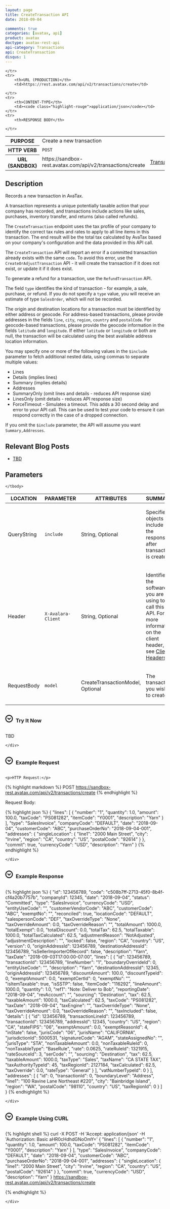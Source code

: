 ```yaml
---
layout: page
title: CreateTransaction API
date: 2018-09-04

comments: true
categories: [avatax, api]
product: avatax
doctype: avatax-rest-api
api-category: Transactions
api: CreateTransaction
disqus: 1
---
```


<table class="styled-table">
    <tr>
        <th>PURPOSE</th>
        <td>Create a new transaction</td>
    </tr>
    <tr>
        <th>HTTP VERB</th>
        <td><code class="highlight-rouge">POST</code></td>
    </tr>
    <tr>
        <th>URL (SANDBOX)</th>
        <td>https://sandbox-rest.avatax.com/api/v2/transactions/create</td>

    </tr>
    <tr>
        <th>URL (PRODUCTION)</th>
        <td>https://rest.avatax.com/api/v2/transactions/create</td>

    </tr>
    <tr>
        <th>CONTENT-TYPE</th>
        <td><code class="highlight-rouge">application/json</code></td>
    </tr>
    <tr>
        <th>RESPONSE BODY</th>
<td><a href="https://developer.avalara.com/api-reference/avatax/rest/v2/models/TransactionModel">TransactionModel</a></td>

    </tr>
</table>

## Description

<p>Records a new transaction in AvaTax.</p>
<p>A transaction represents a unique potentially taxable action that your company has recorded, and transactions include actions like
sales, purchases, inventory transfer, and returns (also called refunds).</p>
<p>The <code>CreateTransaction</code> endpoint uses the tax profile of your company to identify the correct tax rules
and rates to apply to all line items in this transaction.  The end result will be the total tax calculated by AvaTax based on your
company's configuration and the data provided in this API call.</p>
<p>The <code>CreateTransaction</code> API will report an error if a committed transaction already exists with the same <code>code</code>.  To
avoid this error, use the <code>CreateOrAdjustTransaction</code> API - it will create the transaction if it does not exist, or
update it if it does exist.</p>
<p>To generate a refund for a transaction, use the <code>RefundTransaction</code> API.</p>
<p>The field <code>type</code> identifies the kind of transaction - for example, a sale, purchase, or refund.  If you do not specify
a <code>type</code> value, you will receive an estimate of type <code>SalesOrder</code>, which will not be recorded.</p>
<p>The origin and destination locations for a transaction must be identified by either address or geocode.  For address-based transactions, please
provide addresses in the fields <code>line</code>, <code>city</code>, <code>region</code>, <code>country</code> and <code>postalCode</code>.  For geocode-based transactions, please provide the geocode
information in the fields <code>latitude</code> and <code>longitude</code>.  If either <code>latitude</code> or <code>longitude</code> or both are null, the transaction will be calculated
using the best available address location information.</p>
<p>You may specify one or more of the following values in the <code>$include</code> parameter to fetch additional nested data, using commas to separate multiple values:</p>
<ul class="normal">
<li>Lines</li>
<li>Details (implies lines)</li>
<li>Summary (implies details)</li>
<li>Addresses</li>
<li>SummaryOnly (omit lines and details - reduces API response size)</li>
<li>LinesOnly (omit details - reduces API response size)</li>
<li>ForceTimeout - Simulates a timeout.  This adds a 30 second delay and error to your API call.  This can be used to test your code to ensure it can respond correctly in the case of a dropped connection.</li>
</ul>
<p>If you omit the <code>$include</code> parameter, the API will assume you want <code>Summary,Addresses</code>.</p>



## Relevant Blog Posts

<ul class="normal">
<li><a href="TBD">TBD</a></li>

</ul>

## Parameters

<table class="styled-table">
    <thead>
        <tr>
            <th>LOCATION</th>
            <th>PARAMETER</th>
            <th>ATTRIBUTES</th>
            <th>SUMMARY</th>
        </tr>
    </thead>
    <tbody>
<tr>
<td>QueryString</td>
<td><code class="highlight-rouge">include</code></td>
<td>String, Optional</td>
<td><p>Specifies objects to include in the response after transaction is created</p>
</td>
</tr>
<tr>
<td>Header</td>
<td><code class="highlight-rouge">X-Avalara-Client</code></td>
<td>String, Optional</td>
<td><p>Identifies the software you are using to call this API.  For more information on the client header, see <a href="https://developer.avalara.com/avatax/client-headers/">Client Headers</a> .</p>
</td>
</tr>
<tr>
<td>RequestBody</td>
<td><code class="highlight-rouge">model</code></td>
<td>CreateTransactionModel, Optional</td>
<td><p>The transaction you wish to create</p>
</td>
</tr>

    </tbody>
</table>


<div>
    <div class="try-it-now-header" data-target="#try-it-now" data-toggle="collapse" OnClick="$('#try-it-now-icon').toggleClass('rotate');">
        <div class="documentation-expand-icon rotate" id="try-it-now-icon" style="display: inline-block; margin-right: 5px;">
            <svg id="Layer_1" version="1.1" viewBox="0 0 512 512" width="24px" x="0px" xml:space="preserve" y="0px" style="display: block; margin: auto;"><g transform="rotate(0 256 256)"><g><path d="M254.8,5.9c-139,0-252,113.1-252,252s113.1,252,252,252s252-113.1,252-252S393.8,5.9,254.8,5.9z M254.8,454 c-108.1,0-196-88-196-196s87.9-196,196-196s196,88,196,196S362.9,454,254.8,454z"></path><polygon points="254.8,269.4 172.5,187.1 132.9,226.7 254.8,348.6 376.8,226.7 337.2,187.1"></polygon></g></g></svg>
        </div>
        <h3 class="clickable" style="display: inline-block;">Try It Now</h3>
    </div>
    <div class="collapse" id="try-it-now">

TBD

    </div>
</div>

<div>
    <div class="try-it-now-header" data-target="#example-request" data-toggle="collapse" OnClick="$('#example-request-icon').toggleClass('rotate');">
        <div class="documentation-expand-icon rotate" id="example-request-icon" style="display: inline-block; margin-right: 5px;">
            <svg id="Layer_1" version="1.1" viewBox="0 0 512 512" width="24px" x="0px" xml:space="preserve" y="0px" style="display: block; margin: auto;"><g transform="rotate(0 256 256)"><g><path d="M254.8,5.9c-139,0-252,113.1-252,252s113.1,252,252,252s252-113.1,252-252S393.8,5.9,254.8,5.9z M254.8,454 c-108.1,0-196-88-196-196s87.9-196,196-196s196,88,196,196S362.9,454,254.8,454z"></path><polygon points="254.8,269.4 172.5,187.1 132.9,226.7 254.8,348.6 376.8,226.7 337.2,187.1"></polygon></g></g></svg>
        </div>
        <h3 class="clickable" style="display: inline-block;">Example Request</h3>
    </div>
    <div class="collapse" id="example-request">

    <p>HTTP Request:</p>
    
{% highlight markdown %}
POST https://sandbox-rest.avatax.com/api/v2/transactions/create
{% endhighlight %}
<p>Request Body:</p>
{% highlight json %}
{
  "lines": [
    {
      "number": "1",
      "quantity": 1.0,
      "amount": 100.0,
      "taxCode": "PS081282",
      "itemCode": "Y0001",
      "description": "Yarn"
    }
  ],
  "type": "SalesInvoice",
  "companyCode": "DEFAULT",
  "date": "2018-09-04",
  "customerCode": "ABC",
  "purchaseOrderNo": "2018-09-04-001",
  "addresses": {
    "singleLocation": {
      "line1": "2000 Main Street",
      "city": "Irvine",
      "region": "CA",
      "country": "US",
      "postalCode": "92614"
    }
  },
  "commit": true,
  "currencyCode": "USD",
  "description": "Yarn"
}
{% endhighlight %}


    </div>
</div>

<div>
    <div class="try-it-now-header" data-target="#example-response" data-toggle="collapse" OnClick="$('#example-response-icon').toggleClass('rotate');">
        <div class="documentation-expand-icon rotate" id="example-response-icon" style="display: inline-block; margin-right: 5px;">
            <svg id="Layer_1" version="1.1" viewBox="0 0 512 512" width="24px" x="0px" xml:space="preserve" y="0px" style="display: block; margin: auto;"><g transform="rotate(0 256 256)"><g><path d="M254.8,5.9c-139,0-252,113.1-252,252s113.1,252,252,252s252-113.1,252-252S393.8,5.9,254.8,5.9z M254.8,454 c-108.1,0-196-88-196-196s87.9-196,196-196s196,88,196,196S362.9,454,254.8,454z"></path><polygon points="254.8,269.4 172.5,187.1 132.9,226.7 254.8,348.6 376.8,226.7 337.2,187.1"></polygon></g></g></svg>
        </div>
        <h3 class="clickable" style="display: inline-block;">Example Response</h3>
    </div>
    <div class="collapse" id="example-response">

{% highlight json %}
{
  "id": 123456789,
  "code": "c508b7ff-2713-45f0-8b4f-cf4a20b7757b",
  "companyId": 12345,
  "date": "2018-09-04",
  "status": "Committed",
  "type": "SalesInvoice",
  "currencyCode": "USD",
  "entityUseCode": "",
  "customerVendorCode": "ABC",
  "customerCode": "ABC",
  "exemptNo": "",
  "reconciled": true,
  "locationCode": "DEFAULT",
  "salespersonCode": "DEF",
  "taxOverrideType": "None",
  "taxOverrideAmount": 0.0,
  "taxOverrideReason": "",
  "totalAmount": 1000.0,
  "totalExempt": 0.0,
  "totalDiscount": 0.0,
  "totalTax": 62.5,
  "totalTaxable": 1000.0,
  "totalTaxCalculated": 62.5,
  "adjustmentReason": "NotAdjusted",
  "adjustmentDescription": "",
  "locked": false,
  "region": "CA",
  "country": "US",
  "version": 0,
  "originAddressId": 123456789,
  "destinationAddressId": 123456789,
  "isSellerImporterOfRecord": false,
  "description": "Yarn",
  "taxDate": "2018-09-03T17:00:00-07:00",
  "lines": [
    {
      "id": 123456789,
      "transactionId": 123456789,
      "lineNumber": "1",
      "boundaryOverrideId": 0,
      "entityUseCode": "",
      "description": "Yarn",
      "destinationAddressId": 12345,
      "originAddressId": 123456789,
      "discountAmount": 100.0,
      "discountTypeId": 0,
      "exemptAmount": 0.0,
      "exemptCertId": 0,
      "exemptNo": "",
      "isItemTaxable": true,
      "isSSTP": false,
      "itemCode": "116292",
      "lineAmount": 1000.0,
      "quantity": 1.0,
      "ref1": "Note: Deliver to Bob",
      "reportingDate": "2018-09-04",
      "revAccount": "",
      "sourcing": "Destination",
      "tax": 62.5,
      "taxableAmount": 1000.0,
      "taxCalculated": 62.5,
      "taxCode": "PS081282",
      "taxDate": "2018-09-04",
      "taxEngine": "",
      "taxOverrideType": "None",
      "taxOverrideAmount": 0.0,
      "taxOverrideReason": "",
      "taxIncluded": false,
      "details": [
        {
          "id": 123456789,
          "transactionLineId": 123456789,
          "transactionId": 123456789,
          "addressId": 12345,
          "country": "US",
          "region": "CA",
          "stateFIPS": "06",
          "exemptAmount": 0.0,
          "exemptReasonId": 4,
          "inState": false,
          "jurisCode": "06",
          "jurisName": "CALIFORNIA",
          "jurisdictionId": 5000531,
          "signatureCode": "AGAM",
          "stateAssignedNo": "",
          "jurisType": "STA",
          "nonTaxableAmount": 0.0,
          "nonTaxableRuleId": 0,
          "nonTaxableType": "BaseRule",
          "rate": 0.0625,
          "rateRuleId": 1321915,
          "rateSourceId": 3,
          "serCode": "",
          "sourcing": "Destination",
          "tax": 62.5,
          "taxableAmount": 1000.0,
          "taxType": "Sales",
          "taxName": "CA STATE TAX",
          "taxAuthorityTypeId": 45,
          "taxRegionId": 2127184,
          "taxCalculated": 62.5,
          "taxOverride": 0.0,
          "rateType": "General"
        }
      ],
      "vatNumberTypeId": 0
    }
  ],
  "addresses": [
    {
      "id": 0,
      "transactionId": 0,
      "boundaryLevel": "Address",
      "line1": "100 Ravine Lane Northeast #220",
      "city": "Bainbridge Island",
      "region": "WA",
      "postalCode": "98110",
      "country": "US",
      "taxRegionId": 0
    }
  ]
}
{% endhighlight %}

    </div>
</div>

<div>
    <div class="try-it-now-header" data-target="#curl-example" data-toggle="collapse" OnClick="$('#curl-example-icon').toggleClass('rotate');">
        <div class="documentation-expand-icon rotate" id="curl-example-icon" style="display: inline-block; margin-right: 5px;">
            <svg id="Layer_1" version="1.1" viewBox="0 0 512 512" width="24px" x="0px" xml:space="preserve" y="0px" style="display: block; margin: auto;"><g transform="rotate(0 256 256)"><g><path d="M254.8,5.9c-139,0-252,113.1-252,252s113.1,252,252,252s252-113.1,252-252S393.8,5.9,254.8,5.9z M254.8,454 c-108.1,0-196-88-196-196s87.9-196,196-196s196,88,196,196S362.9,454,254.8,454z"></path><polygon points="254.8,269.4 172.5,187.1 132.9,226.7 254.8,348.6 376.8,226.7 337.2,187.1"></polygon></g></g></svg>
        </div>
        <h3 class="clickable" style="display: inline-block;">Example Using CURL</h3>
    </div>
    <div class="collapse" id="curl-example">

{% highlight shell %}
curl
    -X POST
    -H 'Accept: application/json'
    -H 'Authorization: Basic aHR0cHdhdGNoOmY='
{
  "lines": [
    {
      "number": "1",
      "quantity": 1.0,
      "amount": 100.0,
      "taxCode": "PS081282",
      "itemCode": "Y0001",
      "description": "Yarn"
    }
  ],
  "type": "SalesInvoice",
  "companyCode": "DEFAULT",
  "date": "2018-09-04",
  "customerCode": "ABC",
  "purchaseOrderNo": "2018-09-04-001",
  "addresses": {
    "singleLocation": {
      "line1": "2000 Main Street",
      "city": "Irvine",
      "region": "CA",
      "country": "US",
      "postalCode": "92614"
    }
  },
  "commit": true,
  "currencyCode": "USD",
  "description": "Yarn"
}
    https://sandbox-rest.avatax.com/api/v2/transactions/create

{% endhighlight %}

    </div>
</div>
